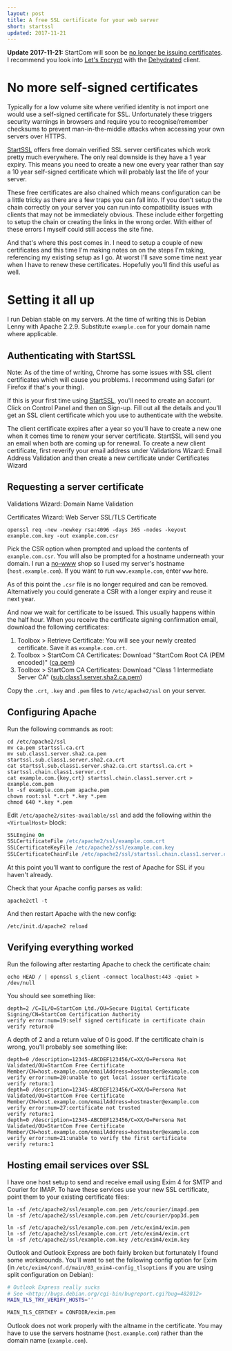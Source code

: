 ```yaml
---
layout: post
title: A free SSL certificate for your web server
short: startssl
updated: 2017-11-21
---
```


**Update 2017-11-21:** StartCom will soon be [no longer be issuing certificates](https://groups.google.com/d/msg/mozilla.dev.security.policy/LM1SpKHJ-oc/4nBsP1xJAQAJ). I recommend you look into [Let's Encrypt](https://letsencrypt.org) with the [Dehydrated](https://github.com/lukas2511/dehydrated) client.

# No more self-signed certificates

Typically for a low volume site where verified identity is not import one would use a self-signed certificate for SSL. Unfortunately these triggers security warnings in browsers and require you to recognise/remember checksums to prevent man-in-the-middle attacks when accessing your own servers over HTTPS.

[StartSSL][startssl] offers free domain verified SSL server certificates which work pretty much everywhere. The only real downside is they have a 1 year expiry. This means you need to create a new one every year rather than say a 10 year self-signed certificate which will probably last the life of your server.

These free certificates are also chained which means configuration can be a little tricky as there are a few traps you can fall into. If you don't setup the chain correctly on your server you can run into compatibility issues with clients that may not be immediately obvious. These include either forgetting to setup the chain or creating the links in the wrong order. With either of these errors I myself could still access the site fine.

And that's where this post comes in. I need to setup a couple of new certificates and this time I'm making notes on on the steps I'm taking, referencing my existing setup as I go. At worst I'll save some time next year when I have to renew these certificates. Hopefully you'll find this useful as well.

[startssl]: https://startssl.com/

# Setting it all up

I run Debian stable on my servers. At the time of writing this is Debian Lenny with Apache 2.2.9. Substitute `example.com` for your domain name where applicable.

## Authenticating with StartSSL

Note: As of the time of writing, Chrome has some issues with SSL client certificates which will cause you problems. I recommend using Safari (or Firefox if that's your thing).

If this is your first time using [StartSSL][startssl], you'll need to create an account. Click on Control Panel and then on Sign-up. Fill out all the details and you'll get an SSL client certificate which you use to authenticate with the website.

The client certificate expires after a year so you'll have to create a new one when it comes time to renew your server certificate. StartSSL will send you an email when both are coming up for renewal. To create a new client certificate, first reverify your email address under Validations Wizard: Email Address Validation and then create a new certificate under Certificates Wizard

## Requesting a server certificate

Validations Wizard: Domain Name Validation

Certificates Wizard: Web Server SSL/TLS Certificate

    openssl req -new -newkey rsa:4096 -days 365 -nodes -keyout example.com.key -out example.com.csr

Pick the CSR option when prompted and upload the contents of `example.com.csr`. You will also be prompted for a hostname underneath your domain. I run a [no-www](http://no-www.org/) shop so I used my server's hostname (`host.example.com`). If you want to run `www.example.com`, enter `www` here.

As of this point the `.csr` file is no longer required and can be removed. Alternatively you could generate a CSR with a longer expiry and reuse it next year.

And now we wait for certificate to be issued. This usually happens within the half hour. When you receive the certificate signing confirmation email, download the following certificates:

1. Toolbox > Retrieve Certificate: You will see your newly created certificate. Save it as `example.com.crt`.
2. Toolbox > StartCom CA Certificates: Download "StartCom Root CA (PEM encoded)" ([ca.pem](https://www.startssl.com/certs/ca.pem))
3. Toolbox > StartCom CA Certificates: Download "Class 1 Intermediate Server CA" ([sub.class1.server.sha2.ca.pem](https://www.startssl.com/certs/class1/sha2/pem/sub.class1.server.sha2.ca.pem))

Copy the `.crt`, `.key` and `.pem` files to `/etc/apache2/ssl` on your server.

## Configuring Apache

Run the following commands as root:

```
cd /etc/apache2/ssl
mv ca.pem startssl.ca.crt
mv sub.class1.server.sha2.ca.pem startssl.sub.class1.server.sha2.ca.crt
cat startssl.sub.class1.server.sha2.ca.crt startssl.ca.crt > startssl.chain.class1.server.crt
cat example.com.{key,crt} startssl.chain.class1.server.crt > example.com.pem
ln -sf example.com.pem apache.pem
chown root:ssl *.crt *.key *.pem
chmod 640 *.key *.pem
```

Edit `/etc/apache2/sites-available/ssl` and add the following within the `<VirtualHost>` block:

``` apache
SSLEngine On
SSLCertificateFile /etc/apache2/ssl/example.com.crt
SSLCertificateKeyFile /etc/apache2/ssl/example.com.key
SSLCertificateChainFile /etc/apache2/ssl/startssl.chain.class1.server.crt
```

At this point you'll want to configure the rest of Apache for SSL if you haven't already.

Check that your Apache config parses as valid:

    apache2ctl -t

And then restart Apache with the new config:

    /etc/init.d/apache2 reload

## Verifying everything worked

Run the following after restarting Apache to check the certificate chain:

    echo HEAD / | openssl s_client -connect localhost:443 -quiet > /dev/null

You should see something like:

```
depth=2 /C=IL/O=StartCom Ltd./OU=Secure Digital Certificate Signing/CN=StartCom Certification Authority
verify error:num=19:self signed certificate in certificate chain
verify return:0
```

A depth of 2 and a return value of 0 is good. If the certificate chain is wrong, you'll probably see something like:

```
depth=0 /description=12345-ABCDEF123456/C=XX/O=Persona Not Validated/OU=StartCom Free Certificate Member/CN=host.example.com/emailAddress=hostmaster@example.com
verify error:num=20:unable to get local issuer certificate
verify return:1
depth=0 /description=12345-ABCDEF123456/C=XX/O=Persona Not Validated/OU=StartCom Free Certificate Member/CN=host.example.com/emailAddress=hostmaster@example.com
verify error:num=27:certificate not trusted
verify return:1
depth=0 /description=12345-ABCDEF123456/C=XX/O=Persona Not Validated/OU=StartCom Free Certificate Member/CN=host.example.com/emailAddress=hostmaster@example.com
verify error:num=21:unable to verify the first certificate
verify return:1
```

## Hosting email services over SSL

I have one host setup to send and receive email using Exim 4 for SMTP and Courier for IMAP. To have these services use your new SSL certificate, point them to your existing certificate files:

```
ln -sf /etc/apache2/ssl/example.com.pem /etc/courier/imapd.pem
ln -sf /etc/apache2/ssl/example.com.pem /etc/courier/pop3d.pem

ln -sf /etc/apache2/ssl/example.com.pem /etc/exim4/exim.pem
ln -sf /etc/apache2/ssl/example.com.crt /etc/exim4/exim.crt
ln -sf /etc/apache2/ssl/example.com.key /etc/exim4/exim.key
```

Outlook and Outlook Express are both fairly broken but fortunately I found some workarounds. You'll want to set the following config option for Exim (in `/etc/exim4/conf.d/main/03_exim4-config_tlsoptions` if you are using split configuration on Debian):

``` bash
# Outlook Express really sucks
# See <http://bugs.debian.org/cgi-bin/bugreport.cgi?bug=482012>
MAIN_TLS_TRY_VERIFY_HOSTS=''

MAIN_TLS_CERTKEY = CONFDIR/exim.pem
```

Outlook does not work properly with the altname in the certificate. You may have to use the servers hostname (`host.example.com`) rather than the domain name (`example.com`).
